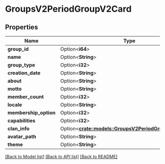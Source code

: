 # GroupsV2PeriodGroupV2Card

## Properties

Name | Type | Description | Notes
------------ | ------------- | ------------- | -------------
**group_id** | Option<**i64**> |  | [optional]
**name** | Option<**String**> |  | [optional]
**group_type** | Option<**i32**> |  | [optional]
**creation_date** | Option<**String**> |  | [optional]
**about** | Option<**String**> |  | [optional]
**motto** | Option<**String**> |  | [optional]
**member_count** | Option<**i32**> |  | [optional]
**locale** | Option<**String**> |  | [optional]
**membership_option** | Option<**i32**> |  | [optional]
**capabilities** | Option<**i32**> |  | [optional]
**clan_info** | Option<[**crate::models::GroupsV2PeriodGroupV2ClanInfo**](GroupsV2.GroupV2ClanInfo.md)> |  | [optional]
**avatar_path** | Option<**String**> |  | [optional]
**theme** | Option<**String**> |  | [optional]

[[Back to Model list]](../README.md#documentation-for-models) [[Back to API list]](../README.md#documentation-for-api-endpoints) [[Back to README]](../README.md)


